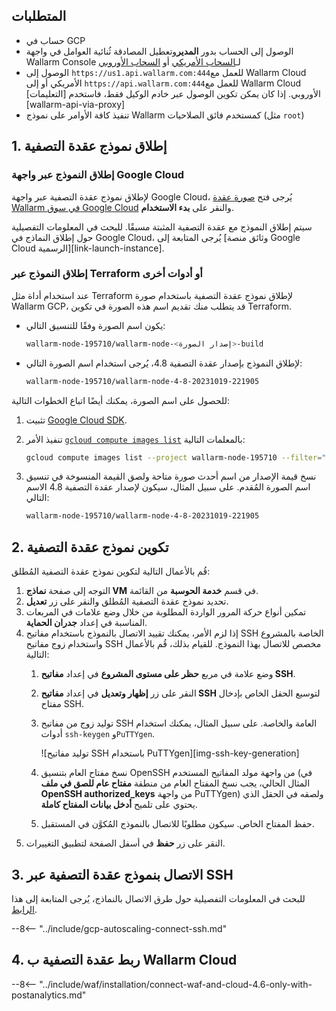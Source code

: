 ## المتطلبات

* حساب في GCP
* الوصول إلى الحساب بدور **المدير**وتعطيل المصادقة ثُنائية العوامل في واجهة Wallarm Console لـ[السحاب الأمريكي](https://us1.my.wallarm.com/) أو [السحاب الأوروبي](https://my.wallarm.com/)
* الوصول إلى `https://us1.api.wallarm.com:444`للعمل مع Wallarm Cloud الأمريكي أو إلى `https://api.wallarm.com:444`للعمل مع Wallarm Cloud الأوروبي. إذا كان يمكن تكوين الوصول عبر خادم الوكيل فقط، فاستخدم [التعليمات][wallarm-api-via-proxy]
* تنفيذ كافة الأوامر على نموذج Wallarm كمستخدم فائق الصلاحيات (مثل `root`)

## 1. إطلاق نموذج عقدة التصفية

### إطلاق النموذج عبر واجهة Google Cloud

لإطلاق نموذج عقدة التصفية عبر واجهة Google Cloud، يُرجى فتح [صورة عقدة Wallarm في سوق Google Cloud](https://console.cloud.google.com/launcher/details/wallarm-node-195710/wallarm-node) والنقر على **بدء الاستخدام**.

سيتم إطلاق النموذج مع عقدة التصفية المثبتة مسبقًا. للبحث في المعلومات التفصيلية حول إطلاق النماذج في Google Cloud، يُرجى المتابعة إلى [وثائق منصة Google Cloud الرسمية][link-launch-instance].

### إطلاق النموذج عبر Terraform أو أدوات أخرى

عند استخدام أداة مثل Terraform لإطلاق نموذج عقدة التصفية باستخدام صورة Wallarm GCP، قد يتطلب منك تقديم اسم هذه الصورة في تكوين Terraform.

* يكون اسم الصورة وفقًا للتنسيق التالي:

    ```bash
    wallarm-node-195710/wallarm-node-<إصدار الصورة>-build
    ```
* لإطلاق النموذج بإصدار عقدة التصفية 4.8، يُرجى استخدام اسم الصورة التالي:

    ```bash
    wallarm-node-195710/wallarm-node-4-8-20231019-221905
    ```

للحصول على اسم الصورة، يمكنك أيضًا اتباع الخطوات التالية:

1. تثبيت [Google Cloud SDK](https://cloud.google.com/sdk/docs/install).
2. تنفيذ الأمر [`gcloud compute images list`](https://cloud.google.com/sdk/gcloud/reference/compute/images/list) بالمعلمات التالية:

    ```bash
    gcloud compute images list --project wallarm-node-195710 --filter="name~'wallarm-node-4-8-*'" --no-standard-images
    ```
3. نسخ قيمة الإصدار من اسم أحدث صورة متاحة ولصق القيمة المنسوخة في تنسيق اسم الصورة المُقدم. على سبيل المثال، سيكون لإصدار عقدة التصفية 4.8 الاسم التالي:

    ```bash
    wallarm-node-195710/wallarm-node-4-8-20231019-221905
    ```

## 2. تكوين نموذج عقدة التصفية

قُم بالأعمال التالية لتكوين نموذج عقدة التصفية المُطلق:

1.  التوجه إلى صفحة **نماذج VM** في قسم **خدمة الحوسبة** من القائمة.
2.  تحديد نموذج عقدة التصفية المُطلق والنقر على زر **تعديل**.
3.  تمكين أنواع حركة المرور الواردة المطلوبة من خلال وضع علامات في المربعات المناسبة في إعداد **جدران الحماية**.
4.  إذا لزم الأمر، يمكنك تقييد الاتصال بالنموذج باستخدام مفاتيح SSH الخاصة بالمشروع واستخدام زوج مفاتيح SSH مخصص للاتصال بهذا النموذج. للقيام بذلك، قُم بالأعمال التالية:
    1.  وضع علامة في مربع **حظر على مستوى المشروع** في إعداد **مفاتيح SSH**.
    2.  النقر على زر **إظهار وتعديل** في إعداد **مفاتيح SSH** لتوسيع الحقل الخاص بإدخال مفتاح SSH.
    3.  توليد زوج من مفاتيح SSH العامة والخاصة. على سبيل المثال، يمكنك استخدام أدوات `ssh-keygen` و`PuTTYgen`.
       
        ![توليد مفاتيح SSH باستخدام PuTTYgen][img-ssh-key-generation]

    4.  نسخ مفتاح العام بتنسيق OpenSSH من واجهة مولد المفاتيح المستخدم (في المثال الحالي، يجب نسخ المفتاح العام من منطقة **مفتاح عام للصق في ملف OpenSSH authorized_keys** من واجهة PuTTYgen) ولصقه في الحقل الذي يحتوي على تلميح **أدخل بيانات المفتاح كاملة**.
    5.  حفظ المفتاح الخاص. سيكون مطلوبًا للاتصال بالنموذج المُكوَّن في المستقبل.
5.  النقر على زر **حفظ** في أسفل الصفحة لتطبيق التغييرات.

## 3. الاتصال بنموذج عقدة التصفية عبر SSH

للبحث في المعلومات التفصيلية حول طرق الاتصال بالنماذج، يُرجى المتابعة إلى هذا [الرابط](https://cloud.google.com/compute/docs/instances/connecting-to-instance).

--8<-- "../include/gcp-autoscaling-connect-ssh.md"

## 4. ربط عقدة التصفية ب Wallarm Cloud

--8<-- "../include/waf/installation/connect-waf-and-cloud-4.6-only-with-postanalytics.md"